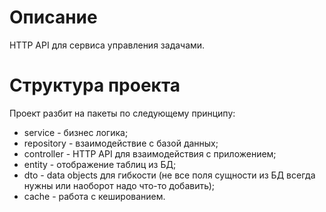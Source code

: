 # Описание
HTTP API для сервиса управления задачами.

# Структура проекта
Проект разбит на пакеты по следующему принципу:

* service - бизнес логика;
* repository - взаимодействие с базой данных;
* controller - HTTP API для взаимодействия с приложением;
* entity - отображение таблиц из БД;
* dto - data objects для гибкости (не все поля сущности из БД всегда нужны
или наоборот надо что-то добавить);
* cache - работа с кешированием.